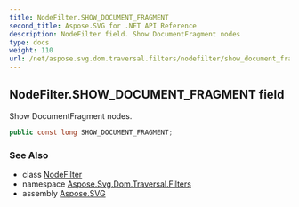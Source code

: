 ```yaml
---
title: NodeFilter.SHOW_DOCUMENT_FRAGMENT
second_title: Aspose.SVG for .NET API Reference
description: NodeFilter field. Show DocumentFragment nodes
type: docs
weight: 110
url: /net/aspose.svg.dom.traversal.filters/nodefilter/show_document_fragment/
---
```

## NodeFilter.SHOW_DOCUMENT_FRAGMENT field

Show DocumentFragment nodes.

```csharp
public const long SHOW_DOCUMENT_FRAGMENT;
```

### See Also

* class [NodeFilter](../)
* namespace [Aspose.Svg.Dom.Traversal.Filters](../../nodefilter/)
* assembly [Aspose.SVG](../../../)
